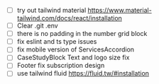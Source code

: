 - [ ] try out tailwind material https://www.material-tailwind.com/docs/react/installation
- [ ] Clear .git .env
- [ ] there is no padding in the number grid block
- [ ] fix eslint and ts type issues
- [ ] fix mobile version of ServicesAccordion
- [ ] CaseStudyBlock Text and logo size fix
- [ ] Footer fix subscription design
- [ ] use tailwind fluid https://fluid.tw/#installation
